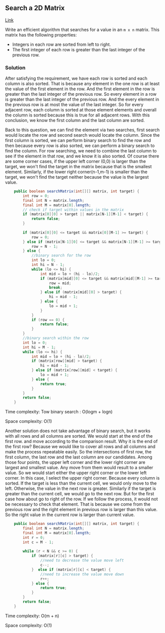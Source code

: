 ## Search a 2D Matrix

[Link](https://leetcode.com/problems/search-a-2d-matrix/)

Write an efficient algorithm that searches for a value in an `m x n` matrix. This matrix has the following properties:

- Integers in each row are sorted from left to right.
- The first integer of each row is greater than the last integer of the previous row.

### Solution

After satisfying the requirement, we have each row is sorted and each column is also sorted. That is because any element in the one row is at least the value of the first element in the row. And the first element in the row is greater than the last integer of the previous row. So every element in a row is greater than the last integer of the previous row. And the every element in the previous row is at most the value of the last integer. So for every adjacent row, each column is sorted at those element elements and overall the column is sorted because this is true for all adjacent rows. With this conclusion, we know the first column and the last column are sorted. 

Back to this question, we can find the element via two searches, first search would locate the row and second search would locate the column. Since the first column is sorted, we can perform binary search to find the row  and then because every row is also sorted, we can perform a binary search to find the column.  For row searching, we need to combine the last column to see if the element in that row, and we know it is also sorted. Of course there are some corner cases, if the upper left corner (0,0) is larger than the target, we won't find the target in the matrix because that is the smallest element. Similarly, if the lower right corner(n-1,m-1) is smaller than the target, we won't find the target neither because the value is the largest value.

```java
    public boolean searchMatrix(int[][] matrix, int target) {
        int row = 0;
        final int N = matrix.length;
        final int M = matrix[0].length;
        // check if target within values in the matrix
        if (matrix[0][0] > target || matrix[N-1][M-1] < target) {
            return false;
        }
        
        if (matrix[0][0] <= target && matrix[0][M-1] >= target) {
            row = 0;
        } else if (matrix[N-1][0] <= target && matrix[N-1][M-1] >= target) {
            row = N - 1;
        } else {
            //binary search for the row
            int lo = 0;
            int hi = N - 1;
            while (lo <= hi) {
                int mid = lo + (hi - lo)/2;
                if (matrix[mid][0] <= target && matrix[mid][M-1] >= target) {
                    row = mid;
                    break;
                } else if (matrix[mid][0] > target) {
                    hi = mid - 1;
                } else {
                    lo = mid + 1;
                }
            }
            if (row == 0) {
                return false;
            }
        }
        //binary search within the row
        int lo = 0;
        int hi = M - 1;
        while (lo <= hi) {
            int mid = lo + (hi - lo)/2;
            if (matrix[row][mid] > target) {
                hi = mid - 1;
            } else if (matrix[row][mid] < target) {
                lo = mid + 1;
            } else {
                return true;
            }
        }
        return false;
    }
```

Time complexity: Tow binary search : O(logm + logn)

Space complexity: O(1)

Another solution does not take advantage of binary search, but it works with all rows and all columns are sorted. We would start at the end of the first row. and move according to the comparison result.  Why it is the end of the first row? Because we would like to cover all rows and all columns and make the process repeatable easily. So the intersections of  first row, the first column, the last row and the last column are our candidates. Among those four points, the upper left corner and the lower right corner are largest and smallest value. Any move from them would result to a smaller value. So we would start either the upper right corner or the lower left corner. In this case, I select the upper right corner. Because every column is sorted. If the target is less than the current cell, we would only move to the left. Otherwise, the value in the next row is greater. Similarly if the target is greater than the current cell, we would go to the next row. But for the first case how about go to right of the row. If we follow the process, it would not be necessary to check that element. That is because we come from the previous row and the right element in previous row is larger than this value. So the right value in the current row is larger than current value.

```java
    public boolean searchMatrix(int[][] matrix, int target) {
        final int N = matrix.length;
        final int M = matrix[0].length;
        int r = 0;
        int c = M - 1;
        
        while (r < N && c >= 0) {
            if (matrix[r][c] > target) {
                //need to decrease the value move left
                c--;
            }  else if (matrix[r][c] < target) {
                //need to increase the value move down
                r++;
            } else {
                return true;
            }
        }
        return false;
    }
```

Time complexity: O(m + n)

Space complexity: O(1)